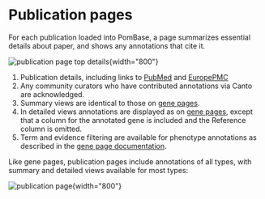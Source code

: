 # Publication pages

For each publication loaded into PomBase, a page summarizes essential
details about paper, and shows any annotations that cite it.

![publication page top details](assets/publication_page_top.png){width="800"}

1.  Publication details, including links to
    [PubMed](https://www.ncbi.nlm.nih.gov/pubmed/) and
    [EuropePMC](http://europepmc.org/)
2.  Any community curators who have contributed annotations via Canto
    are acknowledged.
3.  Summary views are identical to those on [gene
    pages](/documentation/index#DocsGenePage).
4.  In detailed views annotations are displayed as on [gene
    pages](/documentation/index#DocsGenePage), except that a column
    for the annotated gene is included and the Reference column is
    omitted.
5.  Term and evidence filtering are available for phenotype
    annotations as described in the [gene page
    documentation](documentation/gene-page-phenotypes).

Like gene pages, publication pages include annotations of all types,
with summary and detailed views available for most types:

![publication page](assets/publication_page_overview.png){width="800"}
